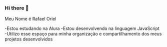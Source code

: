 ### Hi there 👋
Meu Nome é Rafael Oriel

-Estou estudando na Alura
-Estou desenvolvendo na linguagem JavaScript
-Utilizo esse espaço para minha organização e compartilhamento dos meus projetos desenvolvidos


<!--
**rafael2A/Rafael2A** is a ✨ _special_ ✨ repository because its `README.md` (this file) appears on your GitHub profile.
